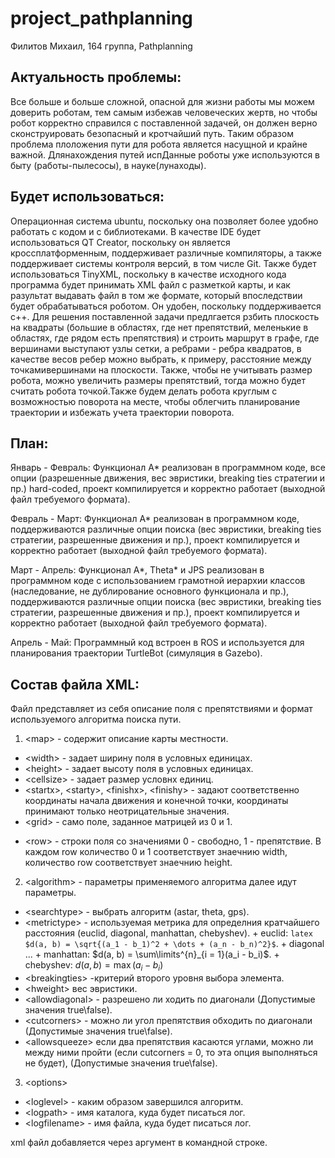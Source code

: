 # project_pathplanning
Филитов Михаил, 164 группа, Pathplanning

Актуальность проблемы:
-----------------------

Все больше и больше сложной, опасной для жизни работы мы можем доверить роботам, тем самым избежав человеческих жертв, но чтобы робот корректно справился с поставленной задачей, он должен верно сконструировать безопасный и кротчайший путь. Таким образом проблема плоложения пути для робота является насущной и крайне важной. Длянахождения путей испДанные роботы уже используются в быту (работы-пылесосы), в науке(лунаходы).

Будет использоваться:
---------------------

Операционная система ubuntu, поскольку она позволяет более удобно работать с кодом и с библиотеками.
В качестве IDE будет использоваться QT Creator, поскольку он является кроссплатформенным, поддерживает различные компиляторы, а также поддерживает системы контроля версий, в том числе Git.
Также будет использоваться TinyXML, поскольку в качестве исходного кода программа будет принимать XML файл с разметкой карты, и как разультат выдавать файл в том же формате, который впоследствии будет обрабатываться роботом. Он удобен, поскольку поддерживается с++.
Для решения поставленной задачи предлгается рзбить плоскость на квадраты (большие в областях, где нет препятствий, меленькие в областях, где рядом есть препятствия) и строить маршрут в  графе, где вершинами выступают узлы сетки, а ребрами - ребра квадратов, в качестве весов ребер можно выбрать, к примеру, расстояние между точкамивершинами на плоскости. Также, чтобы не учитывать размер робота, можно увеличить размеры препятствий, тогда можно будет считать робота точкой.Также будем делать робота круглым с возможностью поворота на месте, чтобы облегчить планирование траектории и избежать учета траектории поворота.


План:
------

Январь - Февраль: Функционал A* реализован в программном коде, все опции (разрешенные движения, вес эвристики, breaking ties стратегии и пр.) hard-coded, проект компилируется и корректно работает (выходной файл требуемого формата).

Февраль - Март:  Функционал A* реализован в программном коде, поддерживаются различные опции поиска (вес эвристики, breaking ties стратегии, разрешенные движения и пр.), проект компилируется и корректно работает (выходной файл требуемого формата).

Март - Апрель: Функционал A*, Theta* и JPS реализован в программном коде с использованием грамотной иерархии классов (наследование, не дублирование основного функционала и пр.), поддерживаются различные опции поиска (вес эвристики, breaking ties стратегии, разрешенные движения и пр.), проект компилируется и корректно работает (выходной файл требуемого формата).

Апрель - Май:  Программный код встроен в ROS и используется для планирования траектории TurtleBot (симуляция в Gazebo).

Состав файла XML:
------------------
Файл представляет из себя описание поля с препятствиями и формат используемого алгоритма поиска пути.

1. \<map\> - содержит описание карты местности.
  * \<width\> - задает ширину поля в условных единицах.
  * \<height\> - задает высоту поля в условных единицах.
  * \<cellsize\> - задает размер условнх единиц.
  * \<startx\>, \<starty\>, \<finishx\>, \<finishy\> - задают соответственно координаты начала движения и конечной точки, координаты принимают только неотрицательные значения.
  * \<grid\> - само поле, заданное матрицей из 0 и 1.
   + \<row\> - строки поля со значениями 0 - свободно, 1 - препятствие. В каждом row количество 0 и 1 соответствует знаечнию width, количество row соответствует знаечнию height.

2. \<algorithm\> - параметры применяемого алгоритма далее идут параметры.
  * \<searchtype\> - выбрать алгоритм (astar, theta, gps).
  * \<metrictype\> - используемая метрика для определния кратчайшего расстояния (euclid, diagonal, manhattan, chebyshev).
        + euclid: ```latex $d(a, b) = \sqrt{(a_1 - b_1)^2 + \dots + (a_n - b_n)^2}$```.
        + diagonal ...
        + manhattan: $d(a, b) = \sum\limits^{n}_{i = 1}(a_i - b_i)$.
        + chebyshev: $d(a, b) = \max(a_i - b_i)$
  * \<breakingties\> -критерий второго уровня выбора элемента.
  * \<hweight\> вес эвристики.
  * \<allowdiagonal\> - разрешено ли ходить по диагонали (Допустимые значения true\false).
  * \<cutcorners\> - можно ли угол препятствия обходить по диагонали (Допустимые значения true\false).
  * \<allowsqueeze\> если два препятствия касаются углами, можно ли между ними пройти (если cutcorners = 0, то эта опция выполняться не будет), (Допустимые значения true\false).
3. \<options\>
  * \<loglevel\> - каким образом завершился алгоритм.
  * \<logpath\> - имя каталога, куда будет писаться лог.
  * \<logfilename\> - имя файла, куда будет писаться лог.

xml файл добавляется через аргумент в командной строке.



